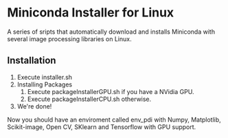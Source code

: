 # Miniconda Installer for Linux

A series of sripts that automatically download and installs Miniconda with several image processing libraries on Linux.

## Installation

1. Execute installer.sh
2. Installing Packages
    1. Execute packageInstallerGPU.sh if you have a NVidia GPU.
    2. Execute packageInstallerCPU.sh otherwise.
3. We're done! 

Now you should have an enviroment called env_pdi with Numpy, Matplotlib, Scikit-image, Open CV, SKlearn and Tensorflow with GPU support.

